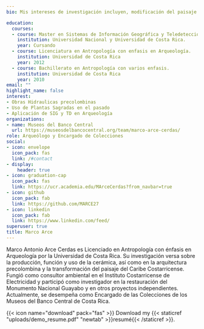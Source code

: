 ```yaml
---
bio: Mis intereses de investigación incluyen, modificación del paisaje en epoca       precolobina, uso de plantas sagradas en el pasado y obras hidraulicas precolombinas. 

education:
  courses:
  - course: Master en Sistemas de Información Geográfica y Teledetección.
    institution: Universidad Nacional y Universidad de Costa Rica.
    year: Cursando
  - course: Licenciatura en Antropología con enfasis en Arqueología.
    institution: Universidad de Costa Rica
    year: 2012
  - course: Bachillerato en Antropología con varios enfasis.
    institution: Universidad de Costa Rica
    year: 2010
email: ""
highlight_name: false
interest:
- Obras Hidraulicas precolombinas
- Uso de Plantas Sagradas en el pasado
- Aplicación de SIG y TD en Arqueología
organizations:
- name: Museos del Banco Central
  url: https://museosdelbancocentral.org/team/marco-arce-cerdas/
role: Arqueólogo y Encargado de Colecciones
social:
- icon: envelope
  icon_pack: fas
  link: /#contact
- display:
    header: true
- icon: graduation-cap
  icon_pack: fas
  link: https://ucr.academia.edu/MArceCerdas?from_navbar=true
- icon: github
  icon_pack: fab
  link: https://github.com/MARCE27
- icon: linkedin
  icon_pack: fab
  link: https://www.linkedin.com/feed/
superuser: true
title: Marco Arce
---
```


Marco Antonio Arce Cerdas es Licenciado en Antropología con énfasis en Arqueología por la Universidad de Costa Rica. Su investigación versa sobre la producción, función y uso de la cerámica, así como en la arquitectura precolombina y la transformación del paisaje del Caribe Costarricense. Fungió como consultor ambiental en el Instituto Costarricense de Electricidad y participó como investigador en la restauración del Monumento Nacional Guayabo y en otros proyectos independientes. Actualmente, se desempeña como Encargado de las Colecciones de los Museos del Banco Central de Costa Rica.

{{< icon name="download" pack="fas" >}} Download my {{< staticref "uploads/demo_resume.pdf" "newtab" >}}resumé{{< /staticref >}}.
